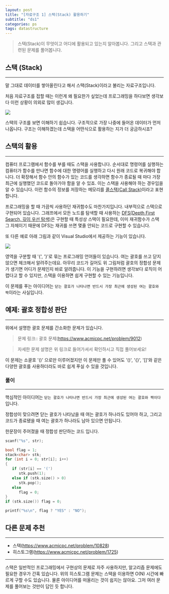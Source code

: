 ```yaml
---
layout: post
title: "[자료구조 1] 스택(Stack) 활용하기"
subtitle: "ds1"
categories: ps
tags: datastructure
---
```


> 스택(Stack)이 무엇이고 어디에 활용되고 있는지 알아봅니다. 그리고 스택과 관련된 문제를 풀어봅니다.

## 스택 (Stack)
---

말 그대로 데이터를 쌓아올린다고 해서 스택(Stack)이라고 불리는 자료구조입니다.

처음 자료구조를 접할 때는 이런게 왜 필요한가 싶었는데 프로그래밍을 하다보면 생각보다 이런 상황이 의외로 많이 생깁니다.

![](https://laboputer.github.io/assets/img/algorithm/ds/03_stack1.PNG)

스택의 구조를 보면 이해하기 쉽습니다. 구조적으로 가장 나중에 들어온 데이터가 먼저 나옵니다. 구조는 이해하겠는데 스택을 어떤식으로 활용하는 지가 더 궁금하시죠?

## 스택의 활용
---

컴퓨터 프로그램에서 함수를 부를 때도 스택을 사용합니다. 순서대로 명령어를 실행하는 컴퓨터가 함수를 만나면 함수에 대한 명령어를 실행하고 다시 원래 코드로 복귀해야 합니다.
더 확장해서 함수 안의 함수가 있는 코드를 생각하면 함수가 종료될 때 마다 가장 최근에 실행했던 코드로 돌아가야 함을 알 수 있죠. 이는 스택을 사용해야 하는 경우임을 알 수 있습니다. 이런 함수의 정보를 저장하는 메모리를 [콜스택(Call Stack)](https://ko.wikipedia.org/wiki/%EC%BD%9C_%EC%8A%A4%ED%83%9D#:~:text=%EC%BD%9C%20%EC%8A%A4%ED%83%9D(call%20stack)%20%EC%9D%B4%EB%9E%80,%ED%95%98%EB%8A%94%20%EC%8A%A4%ED%83%9D%20%EC%9E%90%EB%A3%8C%EA%B5%AC%EC%A1%B0%EC%9D%B4%EB%8B%A4.)이라고 표현합니다.

프로그래밍을 할 때 가끔씩 사용하던 재귀함수도 마찬가지입니다. 내부적으로 스택으로 구현되어 있습니다. 그래프에서 모든 노드를 탐색할 때 사용하는 [DFS(Depth First Search, 깊이 우선 탐색)](https://ko.wikipedia.org/wiki/%EA%B9%8A%EC%9D%B4_%EC%9A%B0%EC%84%A0_%ED%83%90%EC%83%89)은 구현할 때 특성상 스택이 필요한데, 이미 재귀함수가 스택 그 자체이기 때문에 DFS는 재귀를 쓰면 몇줄 안되는 코드로 구현할 수 있습니다.

또 다른 예로 아래 그림과 같이 Visual Studio에서 제공하는 기능이 있습니다.

![](https://laboputer.github.io/assets/img/algorithm/ds/03_stack2.PNG)

영역을 구분할 때 '{', '}'로 묶는 프로그래밍 언어들이 있습니다. 여는 괄호를 쓰고 닫지 않으면 체크해서 알려주는데요. 아무리 코드가 길어도 위 그림처럼 괄호의 정합성 문제가 생기면 어디가 문제인지 바로 알려줍니다. 이 기능을 구현하려면 생각보다 로직이 어렵다고 할 수 있지만, 스택을 이용하면 쉽게 구현할 수 있는 기능입니다.

이 문제를 푸는 아이디어는 `닫는 괄호가 나타나면 반드시 가장 최근에 생성된 여는 괄호와 짝`이라는 사실입니다.

## 예제: 괄호 정합성 판단
---

위에서 설명한 괄호 문제를 간소화한 문제가 있습니다.

> 문제 링크:: 괄호 문제(https://www.acmicpc.net/problem/9012)

> 자세한 문제 설명은 위 링크로 들어가셔서 확인하시고 직접 풀어보세요!

이 문제는 소괄호 '()' 으로만 이루어졌지만 이 문제만 풀 수 있어도 '()', '{}', '[]'와 같은 다양한 괄호를 사용하더라도 바로 쉽게 푸실 수 있을 것입니다.

### 풀이
---

핵심적인 아이디어는 `닫는 괄호가 나타나면 반드시 가장 최근에 생성된 여는 괄호와 짝이다` 입니다.

정합성이 맞으려면 닫는 괄호가 나타났을 때 여는 괄호가 하나라도 있어야 하고, 그리고 코드가 종료됐을 때 여는 괄호가 하나라도 남아 있으면 안됩니다.

한문장이 주어졌을 때 정합성 판단하는 코드 입니다.

```C
scanf("%s", str);

bool flag = 1;
stack<char> stk;
for (int i = 0; str[i]; i++)
{
   if (str[i] == '(') 
      stk.push(1);
   else if (stk.size() > 0) 
      stk.pop();
   else 
      flag = 0;
}
if (stk.size()) flag = 0;

printf("%s\n", flag ? "YES" : "NO");
```

## 다른 문제 추천
---

- 스택(https://www.acmicpc.net/problem/10828)
- 히스토그램(https://www.acmicpc.net/problem/1725)

---
스택은 일반적인 프로그래밍에서 구현상의 문제로 자주 사용하지만, 알고리즘 문제에도 필요한 경우가 간혹 있습니다. 위의 히스토그램 문제는 스택을 이용하면 O(N) 시간에 빠르게 구할 수도 있습니다. 물론 아이디어를 떠올리는 것이 쉽지는 않아요. 그저 여러 문제를 풀어보는 것만이 답인 듯 합니다.